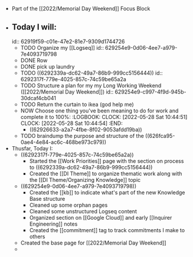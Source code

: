 - Part of the [[2022/Memorial Day Weekend]] Focus Block
- ## Today I will:
  id:: 62919f59-c01e-47e2-81e7-9309d1744726
	- TODO Organize my [[Logseq]]
	  id:: 629254e9-0d06-4ee7-a979-7e4093719798
	- DONE Row
	- DONE pick up laundry
	- TODO ((6292339a-dc62-49a7-86b9-999cc5156444))
	  id:: 6292317f-779e-4025-857c-74c59be65a2a
	- TODO Structure a plan for my my Long Working Weekend ([[2022/Memorial Day Weekend]])
	  id:: 629254e9-c997-4f9d-945b-30dcaf4cb041
	- TODO Return the curtain to ikea (god help me)
	- NOW Choose one thing you've been meaning to do for work and complete it to 100%:
	  :LOGBOOK:
	  CLOCK: [2022-05-28 Sat 10:44:51]
	  CLOCK: [2022-05-28 Sat 10:44:54]
	  :END:
		- ((62926633-a2a7-4fbe-8f02-9053afdd19ba))
	- TODO braindump the purpose and structure of the ((626fca95-0ae4-4e84-ac6c-468be973c979))
- Thusfar, Today I:
	- ((6292317f-779e-4025-857c-74c59be65a2a))
		- Started the [[Work Priorities]] page with the section on process to ((6292339a-dc62-49a7-86b9-999cc5156444))
		- Created the [[DI Theme]] to organize thematic work along with the [[DI Theme/Organizing Knowledge]] topic
	- ((629254e9-0d06-4ee7-a979-7e4093719798))
		- Created the [[kb]] to indicate what's part of the new Knowledge Base structure
		- Cleaned up some orphan pages
		- Cleaned some unstructured Logseq content
		- Organized section on [[Google Cloud]] and early [[Inquirer Engineering]] notes
		- Created the [[commitment]] tag to track commitments I make to others
	- Created the base page for [[2022/Memorial Day Weekend]]
	-